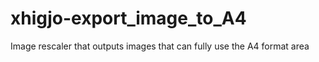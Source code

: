 # xhigjo-export_image_to_A4
Image rescaler that outputs images that can fully use the A4 format area
